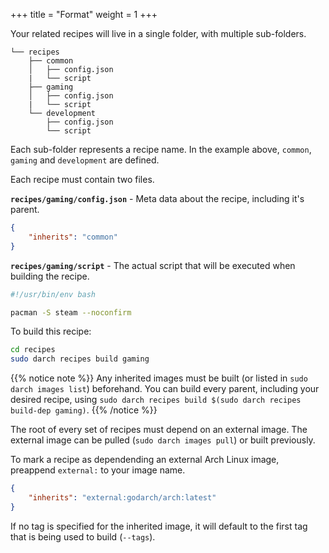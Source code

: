 +++
title = "Format"
weight = 1
+++

Your related recipes will live in a single folder, with multiple sub-folders.

```
└── recipes
    ├── common
    │   ├── config.json
    |   └── script
    ├── gaming
    │   ├── config.json
    |   └── script
    └── development
        ├── config.json
        └── script
```

Each sub-folder represents a recipe name. In the example above, ```common```, ```gaming``` and ```development``` are defined.

Each recipe must contain two files.

**```recipes/gaming/config.json```** -  Meta data about the recipe, including it's parent.
```json
{
    "inherits": "common"
}
```

**```recipes/gaming/script```** - The actual script that will be executed when building the recipe.
```bash
#!/usr/bin/env bash

pacman -S steam --noconfirm
```

To build this recipe:

```bash
cd recipes
sudo darch recipes build gaming
```

{{% notice note %}}
Any inherited images must be built (or listed in ```sudo darch images list```) beforehand. You can build every parent, including your desired recipe, using ```sudo darch recipes build $(sudo darch recipes build-dep gaming)```.
{{% /notice %}}

The root of every set of recipes must depend on an external image. The external image can be pulled (```sudo darch images pull```) or built previously.

To mark a recipe as dependending an external Arch Linux image, preappend ```external:``` to your image name.

```json
{
    "inherits": "external:godarch/arch:latest"
}
```

If no tag is specified for the inherited image, it will default to the first tag that is being used to build (```--tags```).
